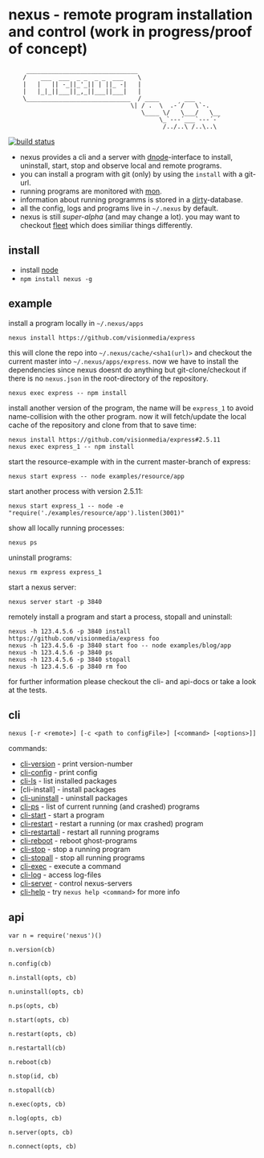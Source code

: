 # nexus - remote program installation and control (work in progress/proof of concept)

         _______________________________
        /    ___  ___  _ _  _ _  ___    \
        |   |   || -_||_'_|| | ||_ -|   |
        |   |_|_||___||_,_||___||___|   |
        \_____________________________  / ____       ___
                                      \| / .  \  .-´/   \`-.
                                         \____ \/   \___/   \__
                                              \_`---´___`---´-´
                                               /../..\ /..\..\

[![build status](https://secure.travis-ci.org/guybrush/nexus.png)](http://travis-ci.org/guybrush/nexus)

* nexus provides a cli and a server with [dnode]-interface to install,
  uninstall, start, stop and observe local and remote programs.
* you can install a program with git (only) by using the `install` with a 
  git-url.
* running programs are monitored with [mon].
* information about running programms is stored in a [dirty]-database.
* all the config, logs and programs live in `~/.nexus` by default.
* nexus is still *super-alpha* (and may change a lot). you may want to 
  checkout [fleet] which does similiar things differently.

[node]: http://nodejs.org
[dnode]: https://github.com/substack/dnode
[mon]: https://github.com/visionmedia/mon
[dirty]: https://github.com/felixge/node-dirty
[fleet]: https://github.com/substack/fleet

## install

* install [node]
* `npm install nexus -g`

## example

install a program locally in `~/.nexus/apps`

    nexus install https://github.com/visionmedia/express

this will clone the repo into `~/.nexus/cache/<sha1(url)>` and checkout the
current master into `~/.nexus/apps/express`. now we have to install the 
dependencies since nexus doesnt do anything but git-clone/checkout if there 
is no `nexus.json` in the root-directory of the repository.
    
    nexus exec express -- npm install
  
install another version of the program, the name will be `express_1` to avoid 
name-collision with the other program. now it will fetch/update the local
cache of the repository and clone from that to save time:
   
    nexus install https://github.com/visionmedia/express#2.5.11
    nexus exec express_1 -- npm install
 
start the resource-example with in the current master-branch of express:

    nexus start express -- node examples/resource/app

start another process with version 2.5.11:
    
    nexus start express_1 -- node -e "require('./examples/resource/app').listen(3001)"

show all locally running processes:

    nexus ps
    
uninstall programs:

    nexus rm express express_1
    
start a nexus server:

    nexus server start -p 3840
    
remotely install a program and start a process, stopall and uninstall:

    nexus -h 123.4.5.6 -p 3840 install https://github.com/visionmedia/express foo
    nexus -h 123.4.5.6 -p 3840 start foo -- node examples/blog/app
    nexus -h 123.4.5.6 -p 3840 ps
    nexus -h 123.4.5.6 -p 3840 stopall
    nexus -h 123.4.5.6 -p 3840 rm foo

for further information please checkout the cli- and api-docs or take a look
at the tests.
    
## cli

    nexus [-r <remote>] [-c <path to configFile>] [<command> [<options>]]

commands:

* [cli-version] - print version-number
* [cli-config] - print config
* [cli-ls] - list installed packages
* [cli-install] - install packages
* [cli-uninstall] - uninstall packages
* [cli-ps] - list of current running (and crashed) programs
* [cli-start] - start a program
* [cli-restart] - restart a running (or max crashed) program
* [cli-restartall] - restart all running programs
* [cli-reboot] - reboot ghost-programs
* [cli-stop] - stop a running program
* [cli-stopall] - stop all running programs
* [cli-exec] - execute a command
* [cli-log] - access log-files
* [cli-server] - control nexus-servers
* [cli-help] - try `nexus help <command>` for more info

[cli-version]: https://github.com/guybrush/nexus/blob/master/doc/cli/version.md
[cli-config]: https://github.com/guybrush/nexus/blob/master/doc/cli/config.md
[cli-ls]: https://github.com/guybrush/nexus/blob/master/doc/cli/ls.md
[cli-uninstall]: https://github.com/guybrush/nexus/blob/master/doc/cli/uninstall.md
[cli-ps]: https://github.com/guybrush/nexus/blob/master/doc/cli/ps.md
[cli-start]: https://github.com/guybrush/nexus/blob/master/doc/cli/start.md
[cli-restart]: https://github.com/guybrush/nexus/blob/master/doc/cli/restart.md
[cli-restartall]: https://github.com/guybrush/nexus/blob/master/doc/cli/restartall.md
[cli-reboot]: https://github.com/guybrush/nexus/blob/master/doc/cli/reboot.md
[cli-stop]: https://github.com/guybrush/nexus/blob/master/doc/cli/stop.md
[cli-stopall]: https://github.com/guybrush/nexus/blob/master/doc/cli/stopall.md
[cli-exec]: https://github.com/guybrush/nexus/blob/master/doc/cli/exec.md
[cli-log]: https://github.com/guybrush/nexus/blob/master/doc/cli/log.md
[cli-server]: https://github.com/guybrush/nexus/blob/master/doc/cli/server.md
[cli-help]: https://github.com/guybrush/nexus/blob/master/doc/cli/help.md

## api

```
var n = require('nexus')()

n.version(cb)

n.config(cb)

n.install(opts, cb)

n.uninstall(opts, cb)

n.ps(opts, cb)

n.start(opts, cb)

n.restart(opts, cb)

n.restartall(cb)

n.reboot(cb)

n.stop(id, cb)

n.stopall(cb)

n.exec(opts, cb)

n.log(opts, cb)

n.server(opts, cb)

n.connect(opts, cb)
```

